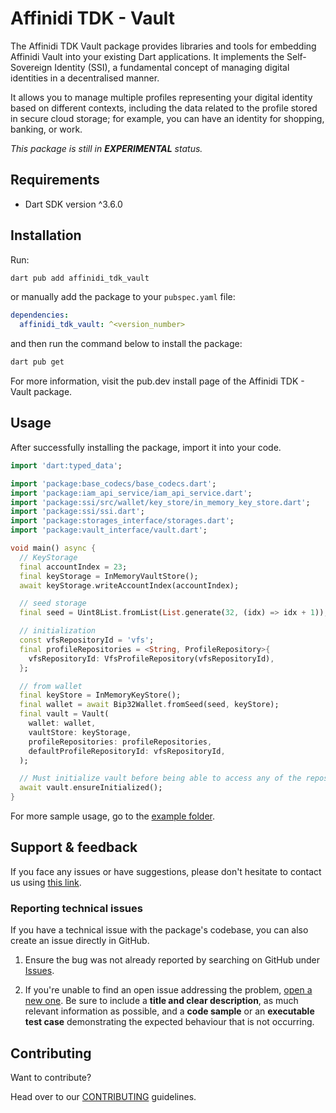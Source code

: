 # Affinidi TDK - Vault

The Affinidi TDK Vault package provides libraries and tools for embedding Affinidi Vault into your existing Dart applications. It implements the Self-Sovereign Identity (SSI), a fundamental concept of managing digital identities in a decentralised manner.

It allows you to manage multiple profiles representing your digital identity based on different contexts, including the data related to the profile stored in secure cloud storage; for example, you can have an identity for shopping, banking, or work.

*This package is still in **EXPERIMENTAL** status.* 

## Requirements

- Dart SDK version ^3.6.0

## Installation

Run:

```bash
dart pub add affinidi_tdk_vault
```

or manually add the package to your `pubspec.yaml` file:

```yaml
dependencies:
  affinidi_tdk_vault: ^<version_number>
```

and then run the command below to install the package:

```bash
dart pub get
```

For more information, visit the pub.dev install page of the Affinidi TDK - Vault package.

## Usage

After successfully installing the package, import it into your code.

```dart
import 'dart:typed_data';

import 'package:base_codecs/base_codecs.dart';
import 'package:iam_api_service/iam_api_service.dart';
import 'package:ssi/src/wallet/key_store/in_memory_key_store.dart';
import 'package:ssi/ssi.dart';
import 'package:storages_interface/storages.dart';
import 'package:vault_interface/vault.dart';

void main() async {
  // KeyStorage
  final accountIndex = 23;
  final keyStorage = InMemoryVaultStore();
  await keyStorage.writeAccountIndex(accountIndex);

  // seed storage
  final seed = Uint8List.fromList(List.generate(32, (idx) => idx + 1));

  // initialization
  const vfsRepositoryId = 'vfs';
  final profileRepositories = <String, ProfileRepository>{
    vfsRepositoryId: VfsProfileRepository(vfsRepositoryId),
  };

  // from wallet
  final keyStore = InMemoryKeyStore();
  final wallet = await Bip32Wallet.fromSeed(seed, keyStore);
  final vault = Vault(
    wallet: wallet,
    vaultStore: keyStorage,
    profileRepositories: profileRepositories,
    defaultProfileRepositoryId: vfsRepositoryId,
  );

  // Must initialize vault before being able to access any of the repositories
  await vault.ensureInitialized();
}

```

For more sample usage, go to the [example folder](https://github.com/affinidi/affinidi-tdk/tree/main/libs/dart/vault/example).


## Support & feedback

If you face any issues or have suggestions, please don't hesitate to contact us using [this link](https://share.hsforms.com/1i-4HKZRXSsmENzXtPdIG4g8oa2v).

### Reporting technical issues

If you have a technical issue with the package's codebase, you can also create an issue directly in GitHub.

1. Ensure the bug was not already reported by searching on GitHub under
   [Issues](https://github.com/affinidi/affinidi-tdk/issues).

2. If you're unable to find an open issue addressing the problem,
   [open a new one](https://github.com/affinidi/affinidi-tdk/issues/new).
   Be sure to include a **title and clear description**, as much relevant information as possible,
   and a **code sample** or an **executable test case** demonstrating the expected behaviour that is not occurring.

## Contributing

Want to contribute?

Head over to our [CONTRIBUTING](https://github.com/affinidi/affinidi-tdk/blob/main/CONTRIBUTING.md) guidelines.